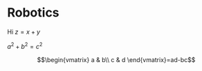 # Robotics


Hi $z = x + y$

$a^2 + b^2 = c^2$

$$\begin{vmatrix}
    a & b\\
    c & d
\end{vmatrix}=ad-bc$$

